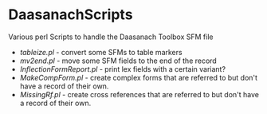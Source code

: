 # DaasanachScripts
Various perl Scripts to handle the Daasanach Toolbox SFM file

 * *tableize.pl* - convert some SFMs to table markers
 * *mv2end.pl* - move some SFM fields to the end of the record
 * *InflectionFormReport.pl* - print lex fields with a certain variant?
 * *MakeCompForm.pl* - create complex forms that are referred to but don't have a record of their own.
 * *MissingRf.pl* - create cross references that are referred to but don't have a record of their own.
